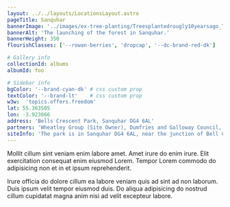 ```yaml
---
layout: ../../layouts/LocationsLayout.astro
pageTitle: Sanquhar
bannerImage: '../images/ex-tree-planting/Treesplantedrougly10yearsago_ThreeRoadEndssite2.jpg'
bannerAlt: 'The launching of the forest in Sanquhar.'
bannerHeight: 350
flourishClasses: ['--rowan-berries', 'dropcap', '--dc-brand-red-dk']

# Gallery info
collectionId: albums
albumId: foo

# Sidebar info
bgColor: '--brand-cyan-dk' # css custom prop
textColor: '--brand-lt'    # css custom prop
w3w:  'topics.offers.freedom'
lat: 55.363505
lon: -3.923666
address: 'Bells Crescent Park, Sanquhar DG4 6AL'
partners: 'Wheatley Group (Site Owner), Dumfries and Galloway Council, Sanquhar Enterprise'
siteInfo: 'The park is in Sanquhar DG4 6AL, near the junction of Bell Crescent and Deer Park Avenue.'
---
```


Mollit cillum sint veniam enim labore amet. Amet irure do enim irure. Elit exercitation consequat enim eiusmod Lorem. Tempor Lorem commodo do adipisicing non et in et ipsum reprehenderit.

Irure officia do dolore cillum ea labore veniam quis ad sint ad non laborum. Duis ipsum velit tempor eiusmod duis. Do aliqua adipisicing do nostrud cillum cupidatat magna anim nisi ad velit excepteur labore.
